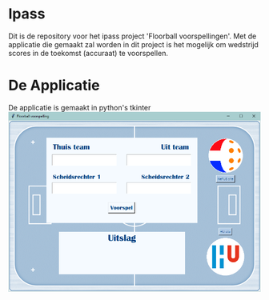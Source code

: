 # Ipass
Dit is de repository voor het ipass project 'Floorball voorspellingen'. Met de applicatie die gemaakt zal worden in dit project is het mogelijk om wedstrijd scores in de toekomst (accuraat) te voorspellen. 

# De Applicatie
De applicatie is gemaakt in python's tkinter
![Alt text](https://github.com/nonnehodes/Ipass/blob/master/Floorball%20Voorspellingen.PNG?raw=true "De applicatie")
